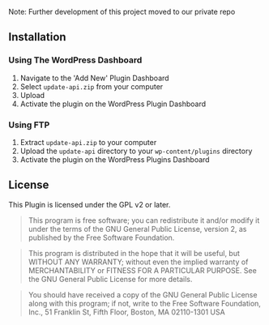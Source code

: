

  Note: Further development of this project moved to our private repo


## Installation

### Using The WordPress Dashboard

1. Navigate to the 'Add New' Plugin Dashboard
2. Select `update-api.zip` from your computer
3. Upload
4. Activate the plugin on the WordPress Plugin Dashboard

### Using FTP

1. Extract `update-api.zip` to your computer
2. Upload the `update-api` directory to your `wp-content/plugins` directory
3. Activate the plugin on the WordPress Plugins Dashboard

## License

This Plugin is licensed under the GPL v2 or later.

> This program is free software; you can redistribute it and/or modify
it under the terms of the GNU General Public License, version 2, as
published by the Free Software Foundation.

> This program is distributed in the hope that it will be useful,
but WITHOUT ANY WARRANTY; without even the implied warranty of
MERCHANTABILITY or FITNESS FOR A PARTICULAR PURPOSE.  See the
GNU General Public License for more details.

> You should have received a copy of the GNU General Public License
along with this program; if not, write to the Free Software
Foundation, Inc., 51 Franklin St, Fifth Floor, Boston, MA  02110-1301  USA
